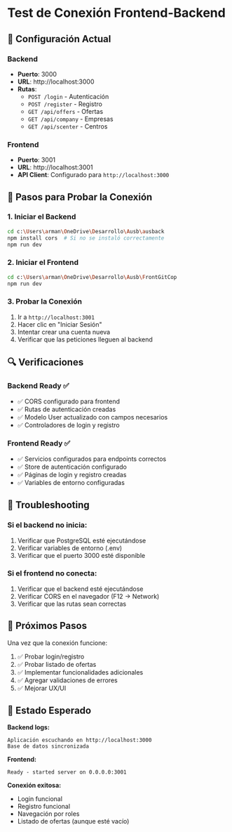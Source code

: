 # Test de Conexión Frontend-Backend

## 🔧 Configuración Actual

### Backend
- **Puerto**: 3000
- **URL**: http://localhost:3000
- **Rutas**:
  - `POST /login` - Autenticación
  - `POST /register` - Registro
  - `GET /api/offers` - Ofertas
  - `GET /api/company` - Empresas
  - `GET /api/scenter` - Centros

### Frontend
- **Puerto**: 3001
- **URL**: http://localhost:3001
- **API Client**: Configurado para `http://localhost:3000`

## 🚀 Pasos para Probar la Conexión

### 1. Iniciar el Backend
```bash
cd c:\Users\arman\OneDrive\Desarrollo\Ausb\ausback
npm install cors  # Si no se instaló correctamente
npm run dev
```

### 2. Iniciar el Frontend
```bash
cd c:\Users\arman\OneDrive\Desarrollo\Ausb\FrontGitCop
npm run dev
```

### 3. Probar la Conexión
1. Ir a `http://localhost:3001`
2. Hacer clic en "Iniciar Sesión"
3. Intentar crear una cuenta nueva
4. Verificar que las peticiones lleguen al backend

## 🔍 Verificaciones

### Backend Ready ✅
- ✅ CORS configurado para frontend
- ✅ Rutas de autenticación creadas
- ✅ Modelo User actualizado con campos necesarios
- ✅ Controladores de login y registro

### Frontend Ready ✅
- ✅ Servicios configurados para endpoints correctos
- ✅ Store de autenticación configurado
- ✅ Páginas de login y registro creadas
- ✅ Variables de entorno configuradas

## 🐛 Troubleshooting

### Si el backend no inicia:
1. Verificar que PostgreSQL esté ejecutándose
2. Verificar variables de entorno (.env)
3. Verificar que el puerto 3000 esté disponible

### Si el frontend no conecta:
1. Verificar que el backend esté ejecutándose
2. Verificar CORS en el navegador (F12 → Network)
3. Verificar que las rutas sean correctas

## 📝 Próximos Pasos

Una vez que la conexión funcione:
1. ✅ Probar login/registro
2. ✅ Probar listado de ofertas
3. ✅ Implementar funcionalidades adicionales
4. ✅ Agregar validaciones de errores
5. ✅ Mejorar UX/UI

## 🎯 Estado Esperado

**Backend logs:**
```
Aplicación escuchando en http://localhost:3000
Base de datos sincronizada
```

**Frontend:**
```
Ready - started server on 0.0.0.0:3001
```

**Conexión exitosa:**
- Login funcional
- Registro funcional
- Navegación por roles
- Listado de ofertas (aunque esté vacío)
